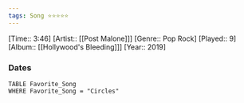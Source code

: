 ```yaml
---
tags: Song ⭐⭐⭐⭐⭐ 
---
```

[Time:: 3:46]
[Artist:: [[Post Malone]]]
[Genre:: Pop Rock]
[Played:: 9]
[Album:: [[Hollywood's Bleeding]]]
[Year:: 2019]
### Dates
````dataview
TABLE Favorite_Song
WHERE Favorite_Song = "Circles"
````